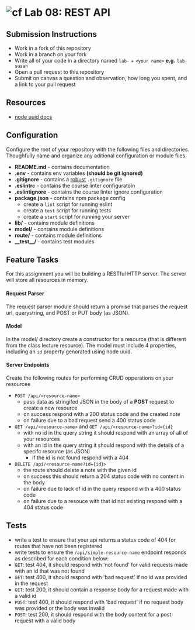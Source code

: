 ![cf](https://i.imgur.com/7v5ASc8.png) Lab 08: REST API
======

## Submission Instructions
* Work in a fork of this repository
* Work in a branch on your fork
* Write all of your code in a directory named `lab-` + `<your name>` **e.g.** `lab-susan`
* Open a pull request to this repository
* Submit on canvas a question and observation, how long you spent, and a link to your pull request

## Resources
* [node uuid docs](https://github.com/kelektiv/node-uuid)

## Configuration 
Configure the root of your repository with the following files and directories. Thoughfully name and organize any aditional configuration or module files.
* **README.md** - contains documentation
* **.env** - contains env variables **(should be git ignored)**
* **.gitignore** - contains a [robust](http://gitignore.io) `.gitignore` file 
* **.eslintrc** - contains the course linter configuratoin
* **.eslintignore** - contains the course linter ignore configuration
* **package.json** - contains npm package config
  * create a `lint` script for running eslint
  * create a `test` script for running tests
  * create a `start` script for running your server
* **lib/** - contains module definitions
* **model/** - contains module definitions
* **route/** - contains module definitions
* **\_\_test\_\_/** - contains test modules

## Feature Tasks  
For this assignment you will be building a RESTful HTTP server. The server will store all resources in memory.

#### Request Parser
The request parser module should return a promise that parses the request url, querystring, and  POST or PUT body (as JSON).

#### Model
In the model/ directory create a constructor for a resource (that is different from the class lecture resource). The model must include 4 properties, including an `id` property genorated using node uuid.

#### Server Endpoints
Create the following routes for performing CRUD opperations on your resourcee
* `POST /api/<resource-name>` 
  * pass data as stringifed JSON in the body of a **POST** request to create a new resource
  * on success respond with a 200 status code and the created note 
  * on failure due to a bad request send a 400 status code
* `GET /api/<resource-name>` and `GET /api/<resource-name>?id={id}` 
  * with no id in the query string it should respond with an array of all of your resources
  * with an id in the query string it should respond with the details of a specifc resource (as JSON)
    * if the id is not found respond with a 404
* `DELETE /api/<resource-name?id={id}>` 
  * the route should delete a note with the given id 
  * on success this should return a 204 status code with no content in the body
  * on failure due to lack of id in the query respond with a 400 status code
  * on failure due to a resouce with that id not existing respond with a 404 status code

## Tests
* write a test to ensure that your api returns a status code of 404 for routes that have not been registered
* write tests to ensure the `/api/simple-resource-name` endpoint responds as described for each condition below:
 * `GET`: test 404, it should respond with 'not found' for valid requests made with an id that was not found
 * `GET`: test 400, it should respond with 'bad request' if no id was provided in the request
 * `GET`: test 200, it should contain a response body for a request made with a valid id
 * `POST`: test 400, it should respond with 'bad request' if no request body was provided or the body was invalid
 * `POST`: test 200, it should respond with the body content for a post request with a valid body
